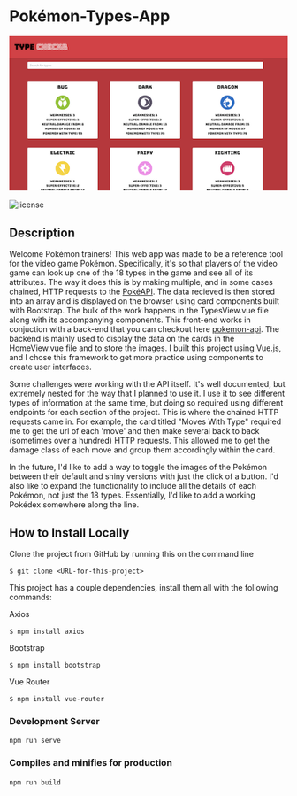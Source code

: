 # Pokémon-Types-App
![project screenshot](https://github.com/HectorDNuno/pokemon-types-app/blob/main/public/project-screenshot.png?raw=true)

![license](https://img.shields.io/badge/license-GPL--3.0-orange.svg)

## Description
Welcome Pokémon trainers! This web app was made to be a reference tool for the video game Pokémon. Specifically, it's so that players of the video game can look up one of the 18 types in the game and see all of its attributes. The way it does this is by making multiple, and in some cases chained, HTTP requests to the [PokéAPI](https://pokeapi.co/). The data recieved is then stored into an array and is displayed on the browser using card components built with Bootstrap. The bulk of the work happens in the TypesView.vue file along with its accompanying components. This front-end works in conjuction with a back-end that you can checkout here [pokemon-api](https://github.com/HectorDNuno/pokemon-api.git). The backend is mainly used to display the data on the cards in the HomeView.vue file and to store the images. I built this project using Vue.js, and I chose this framework to get more practice using components to create user interfaces.

Some challenges were working with the API itself. It's well documented, but extremely nested for the way that I planned to use it. I use it to see different types of information at the same time, but doing so required using different endpoints for each section of the project. This is where the chained HTTP requests came in. For example, the card titled "Moves With Type" required me to get the url of each 'move' and then make several back to back (sometimes over a hundred) HTTP requests. This allowed me to get the damage class of each move and group them accordingly within the card. 

In the future, I'd like to add a way to toggle the images of the Pokémon between their default and shiny versions with just the click of a button. I'd also like to expand the functionality to include all the details of each Pokémon, not just the 18 types. Essentially, I'd like to add a working Pokédex somewhere along the line. 

## How to Install Locally
Clone the project from GitHub by running this on the command line

```
$ git clone <URL-for-this-project>
```
This project has a couple dependencies, install them all with the following commands:

Axios

```
$ npm install axios
```

Bootstrap

```
$ npm install bootstrap
```

Vue Router

```
$ npm install vue-router
```

### Development Server
```
npm run serve
```

### Compiles and minifies for production
```
npm run build
```
